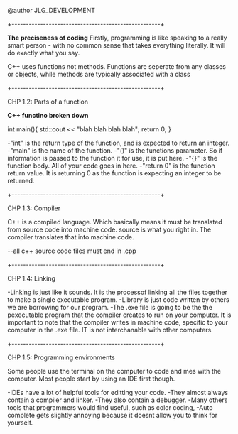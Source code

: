 @author JLG_DEVELOPMENT

+----------------------------------------------------+


**********The preciseness of coding**********
Firstly, programming is like speaking to a really smart person -
with no common sense that takes everything literally.
It will do exactly what you say. 



C++ uses functions not methods. Functions are seperate from any classes or objects, 
while methods are typically associated with a class


+----------------------------------------------------+

CHP 1.2: Parts of a function

**C++ functino broken down**

int main(){
    std::cout << "blah blah blah blah";
    return 0;
}

-"int" is the return type of the function, and is expected to return an integer.
-"main" is the name of the function.
-"()" is the functions parameter. So if information is passed to the function it for use, it is put here.
-"{}" is the function body. All of your code goes in here. 
-"return 0" is the function return value. It is returning 0 as the function is expecting an integer to be returned.


+----------------------------------------------------+

CHP 1.3: Compiler

C++ is a compiled language. Which basically means it must be translated from source code into machine code.
source is what you right in. The compiler translates that into machine code.

--all c++ source code files must end in .cpp


+----------------------------------------------------+


CHP 1.4: Linking

-Linking is just like it sounds. It is the processof linking all the files together to make a single executable program.
-Library is just code written by others we are borrowing for our program.
-The .exe file is going to be the the pexecutable program that the compiler creates to run on your computer.
It is important to note that the compiler writes in machine code, specific to your computer in the .exe file.
IT is not interchanable with other computers.


+----------------------------------------------------+

CHP 1.5: Programming environments

Some people use the terminal on the computer to code and mes with the computer. Most people start by using an IDE first though.

-IDEs have a lot of helpful tools for editting your code. 
-They almost always contain a compiler and linker.
-They also contain a debugger. 
-Many others tools that programmers would find useful, such as color coding, 
-Auto complete gets slightly annoying because it doesnt allow you to think for yourself.

